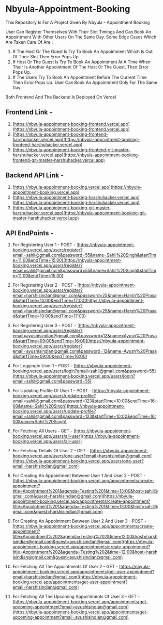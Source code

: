 # Nbyula-Appointment-Booking
This Repository Is For A Project Given By Nbyula - Appointment Booking

User Can Register Themselves With Their Slot Timings And Can Book An Appointment With Other Users On The Same Day. 
Some Edge Cases Which Are Taken Care Of Are : 
1. If The Host Or The Guest Is Try To Book An Appointment Which Is Out Of Their Slot Then Error Pops Up.
2. If Host Or The Guest Is Try To Book An Appointment At A Time When Their Is Another Appointment Of The Host Or The Guest, Then Error Pops Up.
3. If The Users Try To Book An Appointment Before The Current Time Then Error Pops Up. User Can Book An Appointment Only For The Same Day.

Both Frontend And The Backend Is Deployed On Vercel

## Frontend Link - 

1. [https://nbyula-appointment-booking-frontend.vercel.app](https://nbyula-appointment-booking-frontend.vercel.app)
2. [https://nbyula-appointment-booking-frontend-harshuhacker.vercel.app](https://nbyula-appointment-booking-frontend-harshuhacker.vercel.app)
3. [https://nbyula-appointment-booking-frontend-git-master-harshuhacker.vercel.app](https://nbyula-appointment-booking-frontend-git-master-harshuhacker.vercel.app)


## Backend API Link - 

1. [https://nbyula-appointment-booking.vercel.app](https://nbyula-appointment-booking.vercel.app)
2. [https://nbyula-appointment-booking-harshuhacker.vercel.app](https://nbyula-appointment-booking-harshuhacker.vercel.app)
3. [https://nbyula-appointment-booking-git-master-harshuhacker.vercel.app](https://nbyula-appointment-booking-git-master-harshuhacker.vercel.app)

## API EndPoints - 

1. For Registering User 1 - POST - 
[https://nbyula-appointment-booking.vercel.app/users/register?email=sahil@gmail.com&password=55&name=Sahil%20Singh&startTime=11:00&endTime=15:00](https://nbyula-appointment-booking.vercel.app/users/register?email=sahil@gmail.com&password=55&name=Sahil%20Singh&startTime=11:00&endTime=15:00)


2. For Registering User 2 - POST - 
[https://nbyula-appointment-booking.vercel.app/users/register?email=harshisindian@gmail.com&password=25&name=Harsh%20Prasad&startTime=10:00&endTime=17:00](https://nbyula-appointment-booking.vercel.app/users/register?email=harshisindian@gmail.com&password=25&name=Harsh%20Prasad&startTime=10:00&endTime=17:00)


3. For Registering User 3 - POST - 
[https://nbyula-appointment-booking.vercel.app/users/register?email=ayushisindian@gmail.com&password=12&name=Ayush%20Prasad&startTime=09:00&endTime=16:00](https://nbyula-appointment-booking.vercel.app/users/register?email=ayushisindian@gmail.com&password=12&name=Ayush%20Prasad&startTime=09:00&endTime=16:00)


5. For LoggingIn User 1 - POST - 
[https://nbyula-appointment-booking.vercel.app/users/login?email=sahil@gmail.com&password=55](https://nbyula-appointment-booking.vercel.app/users/login?email=sahil@gmail.com&password=55)

8. For Updating Profile Of User 1 - POST - 
[https://nbyula-appointment-booking.vercel.app/users/update-profile?email=sahil@gmail.com&password=123&startTime=10:00&endTime=16:00&name=Sahil%20Singh](https://nbyula-appointment-booking.vercel.app/users/update-profile?email=sahil@gmail.com&password=123&startTime=10:00&endTime=16:00&name=Sahil%20Singh)


10. For Fetching All Users - GET - 
[https://nbyula-appointment-booking.vercel.app/users/all-user](https://nbyula-appointment-booking.vercel.app/users/all-user)


12. For Fetching Details Of User 2 - GET - 
[https://nbyula-appointment-booking.vercel.app/users/one-user?email=harshisindian@gmail.com](https://nbyula-appointment-booking.vercel.app/users/one-user?email=harshisindian@gmail.com)

14. For Creating An Appointment Between User 1 And User 2 - POST - 
[https://nbyula-appointment-booking.vercel.app/appointments/create-appointment?title=Appointment%201&agenda=Testing%201&time=13:00&host=sahil@gmail.com&guest=harshisindian@gmail.com](https://nbyula-appointment-booking.vercel.app/appointments/create-appointment?title=Appointment%201&agenda=Testing%201&time=13:00&host=sahil@gmail.com&guest=harshisindian@gmail.com)


16. For Creating An Appointment Between User 2 And User 3 - POST - 
[https://nbyula-appointment-booking.vercel.app/appointments/create-appointment?title=Appointment%202&agenda=Testing%202&time=12:00&host=harshisindian@gmail.com&guest=ayushisindian@gmail.com](https://nbyula-appointment-booking.vercel.app/appointments/create-appointment?title=Appointment%202&agenda=Testing%202&time=12:00&host=harshisindian@gmail.com&guest=ayushisindian@gmail.com)


18. For Fetching All The Appointments Of User 2 - GET - 
[https://nbyula-appointment-booking.vercel.app/appointments/get-user-appointment?email=harshisindian@gmail.com](https://nbyula-appointment-booking.vercel.app/appointments/get-user-appointment?email=harshisindian@gmail.com)


20. For Fetching All The Upcoming Appointments Of User 3 - GET - 
[https://nbyula-appointment-booking.vercel.app/appointments/get-upcoming-appointment?email=ayushisindian@gmail.com](https://nbyula-appointment-booking.vercel.app/appointments/get-upcoming-appointment?email=ayushisindian@gmail.com)

